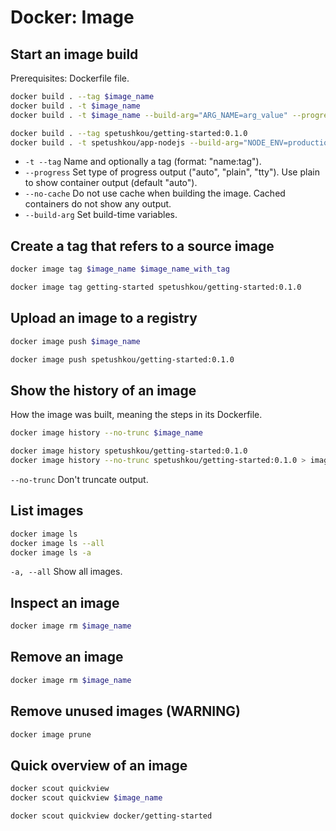 # Docker: Image

## Start an image build

Prerequisites: Dockerfile file.

```bash
docker build . --tag $image_name
docker build . -t $image_name
docker build . -t $image_name --build-arg="ARG_NAME=arg_value" --progress=plain --no-cache

docker build . --tag spetushkou/getting-started:0.1.0
docker build . -t spetushkou/app-nodejs --build-arg="NODE_ENV=production" --progress=plain --no-cache
```

- `-t --tag` Name and optionally a tag (format: "name:tag").
- `--progress` Set type of progress output ("auto", "plain", "tty"). Use plain to show container output (default "auto").
- `--no-cache` Do not use cache when building the image. Cached containers do not show any output.
- `--build-arg` Set build-time variables.

## Create a tag that refers to a source image

```bash
docker image tag $image_name $image_name_with_tag

docker image tag getting-started spetushkou/getting-started:0.1.0
```

## Upload an image to a registry

```bash
docker image push $image_name

docker image push spetushkou/getting-started:0.1.0
```

## Show the history of an image

How the image was built, meaning the steps in its Dockerfile.

```bash
docker image history --no-trunc $image_name

docker image history spetushkou/getting-started:0.1.0
docker image history --no-trunc spetushkou/getting-started:0.1.0 > image_history.log
```

`--no-trunc` Don't truncate output.

## List images

```bash
docker image ls
docker image ls --all
docker image ls -a
```

`-a, --all` Show all images.

## Inspect an image

```bash
docker image rm $image_name
```

## Remove an image

```bash
docker image rm $image_name
```

## Remove unused images (WARNING)

```bash
docker image prune
```

## Quick overview of an image

```bash
docker scout quickview
docker scout quickview $image_name

docker scout quickview docker/getting-started
```
